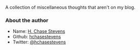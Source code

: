 A collection of miscellaneous thoughts that aren't on my blog.

### About the author
* Name: [H. Chase Stevens](http://www.chasestevens.com)
* Github: [hchasestevens](https://github.com/hchasestevens)
* Twitter: [@hchasestevens](https://twitter.com/hchasestevens)
